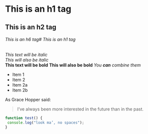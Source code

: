 
# This is an h1 tag
## This is an h2 tag
###### This is an h6 tag# This is an h1 tag

*This text will be italic*\
_This will also be italic_\
**This text will be bold**
__This will also be bold__
*You **can** combine them*


* Item 1
* Item 2
 * Item 2a
 * Item 2b


As Grace Hopper said:
> I’ve always been more interested
> in the future than in the past.


```javascript
function test() {
 console.log("look ma’, no spaces");
}
```
